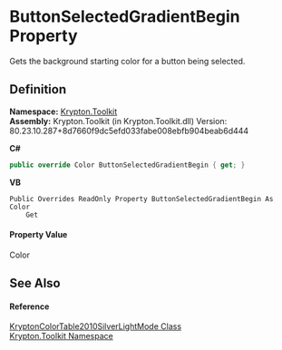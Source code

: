 # ButtonSelectedGradientBegin Property


Gets the background starting color for a button being selected.



## Definition
**Namespace:** <a href="79d2eac2-21f4-54ff-7552-b20c33c30600.md">Krypton.Toolkit</a>  
**Assembly:** Krypton.Toolkit (in Krypton.Toolkit.dll) Version: 80.23.10.287+8d7660f9dc5efd033fabe008ebfb904beab6d444

**C#**
``` C#
public override Color ButtonSelectedGradientBegin { get; }
```
**VB**
``` VB
Public Overrides ReadOnly Property ButtonSelectedGradientBegin As Color
	Get
```



#### Property Value
Color

## See Also


#### Reference
<a href="31de9330-c4a8-f6c9-9d47-3cb7c74f1d13.md">KryptonColorTable2010SilverLightMode Class</a>  
<a href="79d2eac2-21f4-54ff-7552-b20c33c30600.md">Krypton.Toolkit Namespace</a>  
